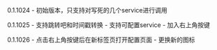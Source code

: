 0.1.1024 
	- 初始版本，只支持对写死的几个service进行调用

0.1.1025
	- 支持跳转吧和时间戳转换
	- 支持可配置service
	- 加入右上角按键

0.1.1026
	- 点击右上角按键后在新标签页打开配置页面
	- 更换新的图标
